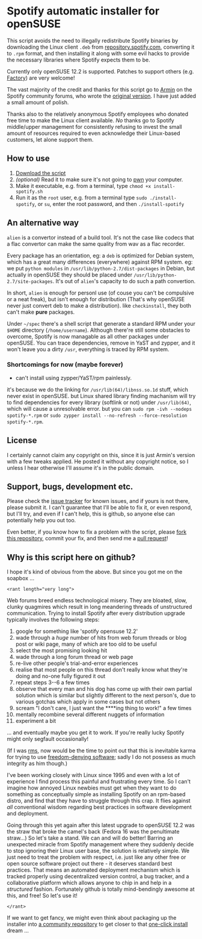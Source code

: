 # Spotify automatic installer for openSUSE

This script avoids the need to illegally redistribute Spotify binaries
by downloading the Linux client `.deb` from
[repository.spotify.com](http://repository.spotify.com/pool/non-free/s/spotify/),
converting it to `.rpm` format, and then installing it along with some
evil hacks to provide the necessary libraries where Spotify expects
them to be.

Currently only openSUSE 12.2 is supported.  Patches to support others
(e.g. [Factory](http://en.opensuse.org/Portal:Factory)) are very
welcome!

The vast majority of the credit and thanks for this script
go to [Armin](http://community.spotify.com/t5/user/viewprofilepage/user-id/190504) on the Spotify community forums, who wrote the
[original version](http://community.spotify.com/t5/Desktop-Linux/Segfault-on-opensuse-12-2/m-p/161048/highlight/true#M1331).
I have just added a small amount of polish.

Thanks also to the relatively anonymous Spotify employees who donated
free time to make the Linux client available.  *No* thanks go to
Spotify middle/upper management for consistently refusing to invest
the small amount of resources required to even acknowledge their
Linux-based customers, let alone support them.

## How to use

1. [Download the script](https://raw.github.com/aspiers/opensuse-spotify-installer/master/install-spotify.sh)
2. *(optional)* Read it to make sure it's not going to [pwn](http://en.wikipedia.org/wiki/Pwn) your computer.
3. Make it executable, e.g. from a terminal, type `chmod +x install-spotify.sh`
4. Run it as the `root` user, e.g. from a terminal type `sudo ./install-spotify`, or `su`, enter the root password, and then `./install-spotify`

## An alternative way

`alien` is a convertor instead of a build tool. It's not the case like codecs that a flac convertor can make the same quality from wav as a flac recorder.

Every package has an orientation, eg: a `deb` is optimized for Debian system, which has a great many differences (everywhere) against RPM system. eg: we put `python modules` in `/usr/lib/python-2.7/dist-packages` in Debian, but actually in openSUSE they should be placed under `/usr/lib/python-2.7/site-packages`. It's out of `alien`'s capacity to do such a path convertion.

In short, `alien` is enough for personl use (of couse you can't be compulsive or a neat freak), but isn't enough for distribution (That's why openSUSE never just convert deb to make a distribution). like `checkinstall`, they both can't make **pure** packages.

Under `~/spec` there's a shell script that generate a standard RPM under your `$HOME` directory (`/home/username`). Although there're still some obstacles to overcome, Spotify is now managable as all other packages under openSUSE. You can trace dependencies, remove in YaST and zypper, and it won't leave you a dirty `/usr`, everything is traced by RPM system. 

### Shortcomings for now (maybe forever)

* can't install using zypper/YaST/rpm painlessly.

it's because we do the linking for `/usr/lib(64)/libnss.so.1d` stuff, which never exist in openSUSE. but Linux shared library finding machanism will try to find dependencies for every library (softlink or not) under `/usr/lib(64)`, which will cause a unresolvable error. but you can `sudo rpm -ivh --nodeps spotify-*.rpm` or `sudo zypper install --no-refresh --force-resolution spotify-*.rpm`.

## License

I certainly cannot claim any copyright on this, since it is just
Armin's version with a few tweaks applied.  He posted it without any
copyright notice, so I unless I hear otherwise I'll assume it's in the
public domain.

## Support, bugs, development etc.

Please check the [issue tracker](https://github.com/aspiers/opensuse-spotify-installer/issues)
for known issues, and if yours is not there, please submit it.
I can't guarantee that I'll be able to fix it, or even respond,
but I'll try, and even if I can't help, this is github, so anyone else
can potentially help you out too.

Even better, if you know how to fix a problem with the script, please
[fork this repository](https://github.com/aspiers/opensuse-spotify-installer/fork_select), commit
your fix, and then send me a [pull request](https://help.github.com/articles/using-pull-requests)!

## Why is this script here on github?

I hope it's kind of obvious from the above.  But since you
got me on the soapbox ...

`<rant length="very long">`

Web forums breed endless technological misery.  They are bloated,
slow, clunky quagmires which result in long meandering threads of
unstructured communication.  Trying to install Spotify after every
distribution upgrade typically involves the following steps:

1. google for something like 'spotify opensuse 12.2'
2. wade through a *huge* number of hits from web forum threads or blog post or wiki page,
   many of which are too old to be useful
3. select the most promising looking hit
4. wade through a long forum thread or web page
5. re-live other people's trial-and-error experiences
6. realise that most people on this thread don't really know what they're doing
   and no-one fully figured it out
7. repeat steps 3--6 a few times
8. observe that every man and his dog has come up with their own
   partial solution which is similar but slightly different to the next
   person's, due to various gotchas which apply in some cases but not others
9. scream "I don't care, I just want the ****ing thing to work!" a few times
10. mentally recombine several different nuggets of information
11. experiment a bit

... and eventually maybe you get it to work.  If you're really lucky
Spotify might only segfault occasionally!

(If I was [rms](http://en.wikipedia.org/wiki/Richard_Stallman), now
would be the time to point out that this is inevitable karma for
trying to use [freedom-denying software](http://www.gnu.org/philosophy/);
sadly I do not possess as much integrity as him though.)

I've been working closely with Linux since 1995 and even with a lot of
experience I find process this painful and frustrating every time.  So
I can't imagine how annoyed Linux newbies must get when they want to
do something as conceptually simple as installing Spotify on an
rpm-based distro, and find that they have to struggle through this
crap.  It flies against *all* conventional wisdom regarding best
practices in software development and deployment.

Going through this yet again after this latest upgrade to openSUSE
12.2 was the straw that broke the camel's back (Fedora 16 was the
penultimate straw...)  So let's take a stand.  We can and will do
better!  Barring an unexpected miracle from Spotify management where
they suddenly decide to stop ignoring their Linux user base, the
solution is relatively simple.  We just need to treat the problem with
respect, i.e. just like any other free or open source software project
out there - it deserves standard best practices.  That means an
automated deployment mechanism which is tracked properly using
decentralized version control, a bug tracker, and a collaborative
platform which allows anyone to chip in and help in a *structured*
fashion.  Fortunately github is totally mind-bendingly awesome at
this, and free!  So let's use it!

`</rant>`

If we want to get fancy, we might even think about packaging up
the installer into [a community repository](http://opensuse-community.org/Repositories)
to get closer to that [one-click install](http://en.opensuse.org/openSUSE:One_Click_Install)
dream ...
